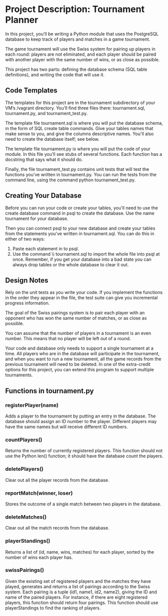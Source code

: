 # Project Description: Tournament Planner
In this project, you’ll be writing a Python module that uses the PostgreSQL database to keep track of players and matches in a game tournament.

The game tournament will use the Swiss system for pairing up players in each round: players are not eliminated, and each player should be paired with another player with the same number of wins, or as close as possible.

This project has two parts: defining the database schema (SQL table definitions), and writing the code that will use it.

## Code Templates
The templates for this project are in the tournament subdirectory of your VM’s /vagrant directory. You’ll find three files there: tournament.sql, tournament.py, and tournament_test.py.

The template file tournament.sql is where you will put the database schema, in the form of SQL create table commands. Give your tables names that make sense to you, and give the columns descriptive names. You'll also need to create the database itself; see below.

The template file tournament.py is where you will put the code of your module. In this file you’ll see stubs of several functions. Each function has a docstring that says what it should do.

Finally, the file tournament_test.py contains unit tests that will test the functions you’ve written in tournament.py. You can run the tests from the command line, using the command python tournament_test.py.

## Creating Your Database
Before you can run your code or create your tables, you'll need to use the create database command in psql to create the database. Use the name tournament for your database.

Then you can connect psql to your new database and create your tables from the statements you've written in tournament.sql. You can do this in either of two ways:

1. Paste each statement in to psql.
2. Use the command \i tournament.sql to import the whole file into psql at once.
Remember, if you get your database into a bad state you can always drop tables or the whole database to clear it out.

## Design Notes
Rely on the unit tests as you write your code. If you implement the functions in the order they appear in the file, the test suite can give you incremental progress information.

The goal of the Swiss pairings system is to pair each player with an opponent who has won the same number of matches, or as close as possible.

You can assume that the number of players in a tournament is an even number. This means that no player will be left out of a round.

Your code and database only needs to support a single tournament at a time. All players who are in the database will participate in the tournament, and when you want to run a new tournament, all the game records from the previous tournament will need to be deleted. In one of the extra-credit options for this project, you can extend this program to support multiple tournaments.

## Functions in tournament.py
### registerPlayer(name)
Adds a player to the tournament by putting an entry in the database. The database should assign an ID number to the player. Different players may have the same names but will receive different ID numbers.

### countPlayers()
Returns the number of currently registered players. This function should not use the Python len() function; it should have the database count the players.

### deletePlayers()
Clear out all the player records from the database.

### reportMatch(winner, loser)
Stores the outcome of a single match between two players in the database.

### deleteMatches()
Clear out all the match records from the database.

### playerStandings()
Returns a list of (id, name, wins, matches) for each player, sorted by the number of wins each player has.

### swissPairings()
Given the existing set of registered players and the matches they have played, generates and returns a list of pairings according to the Swiss system. Each pairing is a tuple (id1, name1, id2, name2), giving the ID and name of the paired players. For instance, if there are eight registered players, this function should return four pairings. This function should use playerStandings to find the ranking of players.
